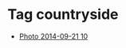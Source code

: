 <!--
title: Tag countryside
date: 2020-06-28T14:43:49.583Z
tags:
-->
# Tag countryside

 * [Photo 2014-09-21 10](98045333542.md)